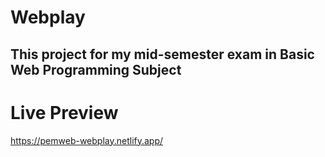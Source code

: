 # Webplay
## This project for my mid-semester exam in Basic Web Programming Subject
# Live Preview
https://pemweb-webplay.netlify.app/
